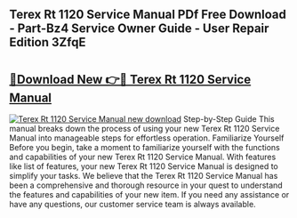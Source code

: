## Terex Rt 1120 Service Manual PDf Free Download - Part-Bz4 Service Owner Guide - User Repair Edition 3ZfqE

# <h2><a href="http://bc58412.oget.top/?id=Terex+Rt+1120+Service+Manual">🔗Download New 👉🔴 Terex Rt 1120 Service Manual</a></h2>

[![Terex Rt 1120 Service Manual new download](https://i.imgur.com/5g1atiW.png)](http://bc58412.oget.top/?id=Terex+Rt+1120+Service+Manual)
Step-by-Step Guide This manual breaks down the process of using your new Terex Rt 1120 Service Manual into manageable steps for effortless operation. Familiarize Yourself Before you begin, take a moment to familiarize yourself with the functions and capabilities of your new Terex Rt 1120 Service Manual. With features like list of features, your new Terex Rt 1120 Service Manual is designed to simplify your tasks. We believe that the Terex Rt 1120 Service Manual has been a comprehensive and thorough resource in your quest to understand the features and capabilities of your new item. If you need any assistance or have any questions, our customer service team is always available.
